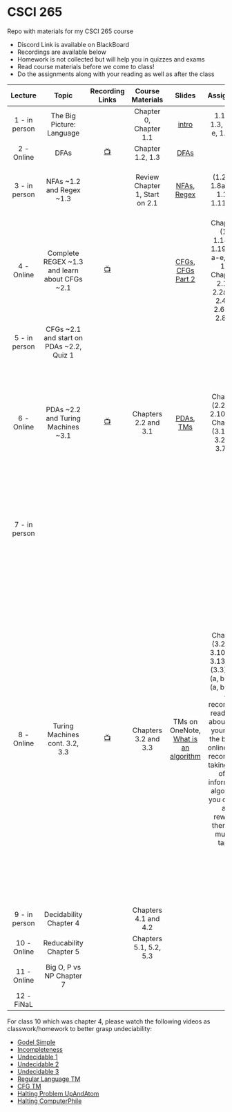 # CSCI 265
 Repo with materials for my CSCI 265 course

- Discord Link is available on BlackBoard
- Recordings are available below
- Homework is not collected but will help you in quizzes and exams
- Read course materials before we come to class!
- Do the assignments along with your reading as well as after the class


| Lecture|Topic|Recording Links|Course Materials|Slides|Assignment|commment| 
|:------:|:---:|:-------------:|:--------------:|:----:|:--------:|:------:|
|1 - in person  |The Big Picture: Language|                |Chapter 0, Chapter 1.1 |[intro](https://github.com/ArielAvshalom/CSCI-265/blob/main/Presentations/CSCI%20265%20Lecture%201%20Introduction.pptx)|1.1, 1.2, 1.3, 1.5 a-e, 1.6 a-e||
|2 - Online     |DFAs|[:tv:](https://cuny907-my.sharepoint.com/:v:/g/personal/ariel_avshalumov37_login_cuny_edu/ERQcWm2GWI9JnfRoCMlm9YcB6C2PT1h9B3_Obl5dsPdYvw?e=YacaqH) |Chapter 1.2, 1.3       |[DFAs](https://github.com/ArielAvshalom/CSCI-265/blob/main/Presentations/CSCI%20265%20Lecture%202%20DFA.pptx)|||
|3 - in person|NFAs ~1.2 and Regex ~1.3||Review Chapter 1, Start on 2.1|[NFAs](https://github.com/ArielAvshalom/CSCI-265/blob/main/Presentations/CSCI%20265%20Lecture%203%20NFA.pptx), [Regex](https://github.com/ArielAvshalom/CSCI-265/blob/main/Presentations/CSCI%20265%20Lecture%204%20REGEX.pptx)|(1.2) 1.7, 1.8a, 1.9a, 1.10 a, 1.11, 1.16|Quiz 1 rescheduled and modified for next Tuesday.|
|4 - Online   |Complete REGEX ~1.3 and learn about CFGs ~2.1               |[:tv:](https://cuny907-my.sharepoint.com/:v:/g/personal/ariel_avshalumov37_login_cuny_edu/EaBvoHB5hs9FnrX6pwBd73YBWyXgToiduDuIbShlxAS4zw?e=y2IqwX)||[CFGs](https://github.com/ArielAvshalom/CSCI-265/blob/main/Presentations/CSCI%20265%20Lecture%205%20Context%20Free%20Grammars.pptx), [CFGs Part 2](https://github.com/ArielAvshalom/CSCI-265/blob/main/Presentations/CSCI%20265%20Lecture%205.5%20Context%20Free%20Grammar%20examples.pptx)|Chapter 1: (1.3) 1.18a-e, 1.19, 1.20 a-e, 1.31, 1.32   Chapter 2: 2.1 c,d 2.2a, 2.3, 2.4a-c, 2.6a,c,d, 2.8, 2.9|[Great Video on Parse Trees](https://www.youtube.com/watch?v=a1OLDU1QAfw)|
|5 - in person|CFGs ~2.1 and start on PDAs ~2.2, Quiz 1|||||Quiz 1 covers 1.1, 1.2, 1.3 and 2.1|
|6 - Online   |PDAs ~2.2 and Turing Machines ~3.1      |[:tv:](https://cuny907-my.sharepoint.com/:v:/g/personal/ariel_avshalumov37_login_cuny_edu/EbTRw44XKLNGjmur8vUIuXgBXUF0mVqWbUQq0g5kfpNF7A?e=tvZs1M)|Chapters 2.2 and 3.1|[PDAs](https://github.com/ArielAvshalom/CSCI-265/blob/main/Presentations/CSCI%20265%20Lecture%206%20Pushdown%20Automata.pptx), [TMs](https://github.com/ArielAvshalom/CSCI-265/blob/main/Presentations/CSCI%20265%20Lecture%207%20Turing%20Machines.pptx)|Chapter 2 (2.2): 2.7, 2.10, 2.14, Chapter 3 (3.1): 3.1, 3.2, 3.5, 3.7, 3.8|We may have a quiz in the next in-person lecture, I'll let you know over the weekend. Read chapters 3.2 and 3.3 for next class.|
|7 - in person ||||||Quiz 2 on sections 2.2 and 3.1 Need to know: informal algorithms on TMs and creating PDAs.|
|8 - Online|Turing Machines cont. 3.2, 3.3|[:tv:](https://drive.google.com/file/d/1j0YntVUdoWR68rOczuGwd82pQNFVWI1v/view?usp=sharing)|Chapters 3.2 and 3.3|TMs on OneNote, [What is an algorithm](https://docs.google.com/presentation/d/1sBKSN9E3Q2lTkbn0yFPZbYxYs5q4yQs5/edit?usp=sharing&ouid=114307319736364875275&rtpof=true&sd=true)|Chapter 3 (3.2): 3.9, 3.10, 3.12, 3.13, 3.14; (3.3): 3.15 (a, b), 3.16 (a, b), 3.22 ~ I recommend reading on about these yourself in the book or online. I also recommend taking some of the informal TM algorithms you created and rewriting them with multiple tapes.|Quiz next Tuesday on 3.2 and 3.3. Need to know how to show a TM has the same computation power as a different TM, how to use TMs with multiple tapes, how to write informal algorithms, trace informal algorithms, verify if an algorithm is correct or not, fix the error if there is one and be able to define what an algorithm is. Watch these videos: [Godel](https://www.youtube.com/watch?v=HeQX2HjkcNo), [Halting problem part 1](https://www.youtube.com/watch?v=macM_MtS_w4&list=PLzH6n4zXuckrEzV0CB1xXbSdsP_a7VUoK).|
|9 - in person|Decidability Chapter 4||Chapters 4.1 and 4.2|||Quiz 3|
|10 - Online|Reducability Chapter 5||Chapters 5.1, 5.2, 5.3||||
|11 - Online|Big O, P vs NP Chapter 7||||||
|12 - FiNaL|||||||

For class 10 which was chapter 4, please watch the following videos as classwork/homework to better grasp undeciability:
- [Godel Simple](https://www.youtube.com/watch?v=I4pQbo5MQOs&list=PL06XaQirqLp2UoXRfZ4CT7XgDxfgqdLRK&index=5)
- [Incompleteness](https://www.youtube.com/watch?v=HeQX2HjkcNo)
- [Undecidable 1](https://www.youtube.com/watch?v=nsZsd5qtbo4&t=4s)
- [Undecidable 2](https://www.youtube.com/watch?v=FK3kifY-geM&list=PL06XaQirqLp0Rh3-utaG1j9eRWMLvdgWS&index=3)
- [Undecidable 3](https://www.youtube.com/watch?v=lLWnd6-vSGo&t=1s)
- [Regular Language TM](https://www.youtube.com/watch?v=zo3kyFumkws)
- [CFG TM](https://www.youtube.com/watch?v=e-KF6u6-Zqw)
- [Halting Problem UpAndAtom](https://www.youtube.com/watch?v=t37GQgUPa6k)
- [Halting ComputerPhile](https://www.youtube.com/watch?v=macM_MtS_w4)
